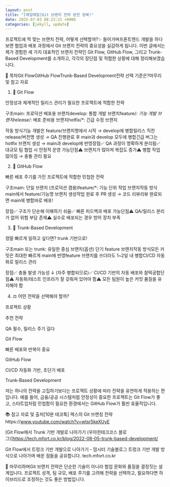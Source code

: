 ```yaml
---
layout: post
title: "[매일매일]Git 브랜치 전략 완전 정복!" 
date: 2025-07-03 08:23:21 +0900
categories: [jekyll, update]
---
```



















프로젝트에 딱 맞는 브랜치 전략, 어떻게 선택할까?​✨ 들어가며프론트엔드 개발을 하다 보면 협업과 배포 과정에서 Git 브랜치 전략의 중요성을 실감하게 됩니다. 이번 글에서는 제가 경험한 세 가지 대표적인 브랜치 전략인 Git Flow, GitHub Flow, 그리고 Trunk-Based Development를 소개하고, 각각의 장단점 및 적합한 상황에 대해 정리해보겠습니다.




 







 



📌 목차Git FlowGitHub FlowTrunk-Based Development전략 선택 기준은?마무리 및 참고 자료




 







 



1. 🌱 Git Flow




 



안정성과 체계적인 릴리스 관리가 필요한 프로젝트에 적합한 전략








구조main: 프로덕션 배포용 브랜치develop: 통합 개발 브랜치feature/*: 기능 개발 브랜치release/*: 배포 준비용 브랜치hotfix/*: 긴급 수정 브랜치




 







 



작동 방식기능 개발은 feature/브랜치명에서 시작 → develop에 병합릴리스 직전 release/버전명 생성 → QA 진행완료 후 main과 develop 모두에 병합긴급 버그는 hotfix 브랜치 생성 → main과 develop에 반영​장점✅ QA 과정이 명확하게 분리됨✅ 대규모 팀 협업 시 안정적 운영 가능단점⚠ 브랜치가 많아져 복잡도 증가⚠ 병합 작업 많아짐 → 충돌 관리 필요




 







 



2. 🌊 GitHub Flow




 



빠른 배포 주기를 가진 프로젝트에 적합한 민첩한 전략








구조main: 단일 브랜치 (프로덕션 겸용)feature/*: 기능 단위 작업 브랜치작동 방식main에서 feature/기능명 브랜치 생성작업 완료 후 PR 생성 → 코드 리뷰리뷰 완료되면 main에 병합바로 배포!




 







 



장점✅ 구조가 단순해 이해하기 쉬움✅ 빠른 피드백과 배포 가능단점⚠ QA/릴리스 분리가 없어 위험 부담 존재⚠ 실수로 배포되는 경우 방어 장치 부족




 







 



3. 🌳 Trunk-Based Development




 



정말 빠르게 일하고 싶다면? trunk 기반으로!








구조main 또는 trunk: 유일한 중심 브랜치(옵션) 단기 feature 브랜치작동 방식모든 커밋은 최대한 빠르게 main에 반영feature 브랜치를 쓰더라도 1~2일 내 병합CI/CD 자동화로 릴리스 관리




 







 



장점✅ 충돌 발생 가능성 ↓ (자주 병합되므로)✅ CI/CD 기반의 자동 배포와 찰떡궁합단점⚠ 자동화/테스트 인프라가 잘 갖춰져 있어야 함⚠ 모든 팀원이 높은 커밋 품질을 유지해야 함




 







 



4. ⚖️ 어떤 전략을 선택해야 할까?




 





프로젝트 상황

추천 전략

QA 필수, 릴리스 주기 길다

Git Flow

빠른 배포와 반복이 중요

GitHub Flow

CI/CD 자동화 기반, 초단기 배포

Trunk-Based Development






 



저는 하나의 전략을 고집하기보다는 프로젝트 상황에 따라 전략을 유연하게 적용하는 편입니다. 예를 들어, 금융/공공 시스템처럼 안정성이 중요한 프로젝트는 Git Flow가 좋고, 스타트업처럼 민첩함이 필요한 환경에서는 GitHub Flow가 훨씬 효율적입니다.




 







 



📚 참고 자료 및 출처[10분 테코톡] 렉스의 Git 브랜칭 전략https://www.youtube.com/watch?v=wtsr5keXUyE




 











[Git Flow에서 Trunk 기반 개발로 나아가기 (우아한테크코스 블로그)]https://tech.mfort.co.kr/blog/2022-08-05-trunk-based-development/




 








Git Flow에서 트렁크 기반 개발으로 나아가기 - 맘시터 기술블로그
트렁크 기반 개발 방식으로 나아가며 배운 점들을 공유합니다.
tech.mfort.co.kr















 



📝 마무리하며Git 브랜치 전략은 단순한 기술이 아니라 협업 문화와 품질을 결정짓는 설계입니다. 프로젝트 성격, 팀 규모, 배포 주기를 고려해 전략을 선택하고, 필요하다면 하이브리드로 조정하는 것도 좋은 방법입니다.​




 
